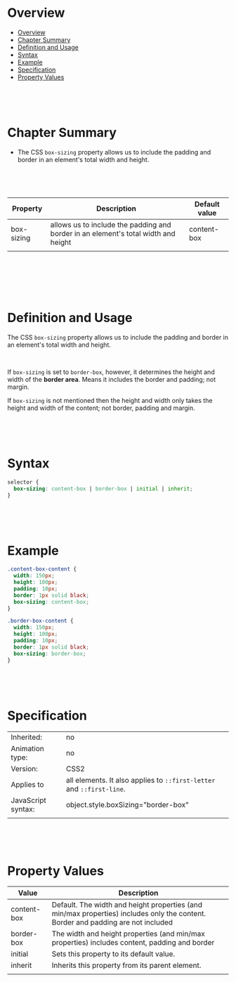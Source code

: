 # Overview

- [Overview](#overview)
- [Chapter Summary](#chapter-summary)
- [Definition and Usage](#definition-and-usage)
- [Syntax](#syntax)
- [Example](#example)
- [Specification](#specification)
- [Property Values](#property-values)

&nbsp;

&nbsp;

# Chapter Summary

- The CSS `box-sizing` property allows us to include the padding and border in an element's total width and height.

&nbsp;

&nbsp;

| Property   | Description                                                                        | Default value |
| ---------- | ---------------------------------------------------------------------------------- | ------------- |
| box-sizing | allows us to include the padding and border in an element's total width and height | content-box   |
|            |                                                                                    |               |

&nbsp;

&nbsp;

&nbsp;

# Definition and Usage

The CSS `box-sizing` property allows us to include the padding and border in an element's total width and height.

&nbsp;

If `box-sizing` is set to `border-box`, however, it determines the height and width of the **border area**.
Means it includes the border and padding; not margin.

If `box-sizing` is not mentioned then the height and width only takes the height and width of the content; not border, padding and margin.

&nbsp;

&nbsp;

# Syntax

```css
selector {
  box-sizing: content-box | border-box | initial | inherit;
}
```

&nbsp;

&nbsp;

# Example

```css
.content-box-content {
  width: 150px;
  height: 100px;
  padding: 10px;
  border: 1px solid black;
  box-sizing: content-box;
}
```

```css
.border-box-content {
  width: 150px;
  height: 100px;
  padding: 10px;
  border: 1px solid black;
  box-sizing: border-box;
}
```

&nbsp;

&nbsp;

# Specification

|                    |                                                                       |
| ------------------ | --------------------------------------------------------------------- |
| Inherited:         | no                                                                    |
| Animation type:    | no                                                                    |
| Version:           | CSS2                                                                  |
| Applies to         | all elements. It also applies to `::first-letter` and `::first-line`. |
| JavaScript syntax: | object.style.boxSizing="border-box"                                   |
|                    |                                                                       |

&nbsp;

&nbsp;

# Property Values

| Value       | Description                                                                                                                      |
| ----------- | -------------------------------------------------------------------------------------------------------------------------------- |
| content-box | Default. The width and height properties (and min/max properties) includes only the content. Border and padding are not included |
| border-box  | The width and height properties (and min/max properties) includes content, padding and border                                    |
| initial     | Sets this property to its default value.                                                                                         |
| inherit     | Inherits this property from its parent element.                                                                                  |
|             |                                                                                                                                  |

&nbsp;

&nbsp;

&nbsp;

&nbsp;

&nbsp;

&nbsp;

&nbsp;

&nbsp;

&nbsp;

&nbsp;
